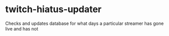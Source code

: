 # twitch-hiatus-updater
Checks and updates database for what days a particular streamer has gone live and has not

